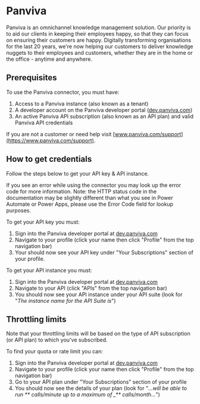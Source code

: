 # Panviva

Panviva is an omnichannel knowledge management solution. Our priority is to aid our clients in keeping their employees happy, so that they can focus on ensuring their customers are happy. Digitally transforming organisations for the last 20 years, we're now helping our customers to deliver knowledge nuggets to their employees and customers, whether they are in the home or the office - anytime and anywhere.

## Prerequisites

To use the Panviva connector, you must have:

1. Access to a Panviva instance (also known as a tenant)
2. A developer account on the Panviva developer portal ([dev.panviva.com](https://dev.panviva.com))
3. An active Panviva API subscription (also known as an API plan) and valid Panviva API credentials

If you are not a customer or need help visit [www.panviva.com/support](https://www.panviva.com/support).

## How to get credentials

Follow the steps below to get your API key & API instance.

If you see an error while using the connector you may look up the error code for more information. Note: the HTTP status code in the documentation may be slightly different than what you see in Power Automate or Power Apps, please use the Error Code field for lookup purposes.

To get your API key you must:

1. Sign into the Panviva developer portal at [dev.panviva.com](https://dev.panviva.com)
2. Navigate to your profile (click your name then click "Profile" from the top navigation bar)
3. Your should now see your API key under "Your Subscriptions" section of your profile.

To get your API instance you must:

1. Sign into the Panviva developer portal at [dev.panviva.com](https://dev.panviva.com)
2. Navigate to your API (click "APIs" from the top navigation bar)
3. You should now see your API instance under your API suite (look for "_The instance name for the API Suite is_")

## Throttling limits

Note that your throttling limits will be based on the type of API subscription (or API plan) to which you've subscribed.

To find your quota or rate limit you can:

1. Sign into the Panviva developer portal at [dev.panviva.com](https://dev.panviva.com)
2. Navigate to your profile (click your name then click "Profile" from the top navigation bar)
3. Go to your API plan under "Your Subscriptions" section of your profile
4. You should now see the details of your plan (look for "_...will be able to run ** calls/minute up to a maximum of \_** calls/month..._")

